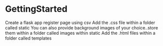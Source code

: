 # GettingStarted
Create a flask app register page using csv
Add the .css file within a folder called static
You can also provide background images of your choice..store them within a folder called images within static
Add the .html files within a folder called templates
